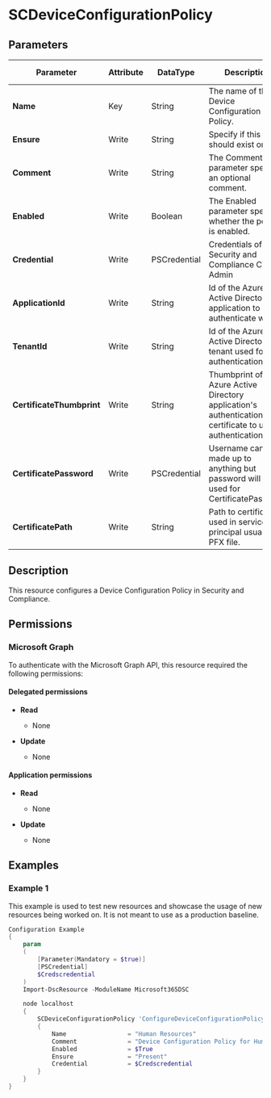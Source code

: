 ﻿# SCDeviceConfigurationPolicy

## Parameters

| Parameter | Attribute | DataType | Description | Allowed Values |
| --- | --- | --- | --- | --- |
| **Name** | Key | String | The name of the Device Configuration Policy. | |
| **Ensure** | Write | String | Specify if this policy should exist or not. | `Present`, `Absent` |
| **Comment** | Write | String | The Comment parameter specifies an optional comment. | |
| **Enabled** | Write | Boolean | The Enabled parameter specifies whether the policy is enabled. | |
| **Credential** | Write | PSCredential | Credentials of Security and Compliance Center Admin | |
| **ApplicationId** | Write | String | Id of the Azure Active Directory application to authenticate with. | |
| **TenantId** | Write | String | Id of the Azure Active Directory tenant used for authentication. | |
| **CertificateThumbprint** | Write | String | Thumbprint of the Azure Active Directory application's authentication certificate to use for authentication. | |
| **CertificatePassword** | Write | PSCredential | Username can be made up to anything but password will be used for CertificatePassword | |
| **CertificatePath** | Write | String | Path to certificate used in service principal usually a PFX file. | |

## Description

This resource configures a Device Configuration Policy in Security and Compliance.

## Permissions

### Microsoft Graph

To authenticate with the Microsoft Graph API, this resource required the following permissions:

#### Delegated permissions

- **Read**

    - None

- **Update**

    - None

#### Application permissions

- **Read**

    - None

- **Update**

    - None

## Examples

### Example 1

This example is used to test new resources and showcase the usage of new resources being worked on.
It is not meant to use as a production baseline.

```powershell
Configuration Example
{
    param
    (
        [Parameter(Mandatory = $true)]
        [PSCredential]
        $Credscredential
    )
    Import-DscResource -ModuleName Microsoft365DSC

    node localhost
    {
        SCDeviceConfigurationPolicy 'ConfigureDeviceConfigurationPolicy'
        {
            Name                 = "Human Resources"
            Comment              = "Device Configuration Policy for Human Resources department"
            Enabled              = $True
            Ensure               = "Present"
            Credential           = $Credscredential
        }
    }
}
```

